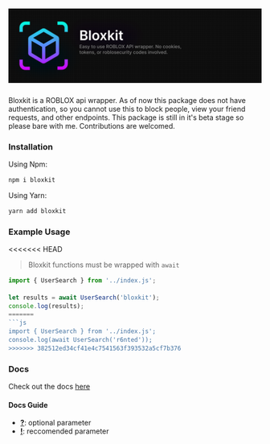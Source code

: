 # <img src="./thumb.png" />

Bloxkit is a ROBLOX api wrapper. As of now this package does not have authentication, so you cannot use this to block people, view your friend requests, and other endpoints. This package is still in it's beta stage so please bare with me. Contributions are welcomed.

### Installation

Using Npm:

```sh
npm i bloxkit
```

Using Yarn:

```sh
yarn add bloxkit
```

### Example Usage

<<<<<<< HEAD
> Bloxkit functions must be wrapped with `await`

```js
import { UserSearch } from '../index.js';

let results = await UserSearch('bloxkit');
console.log(results);
=======
```js
import { UserSearch } from '../index.js';
console.log(await UserSearch('r6nted'));
>>>>>>> 382512ed34cf41e4c7541563f393532a5cf7b376
```

### Docs

Check out the docs [here](./docs/)

#### Docs Guide

- <u><b>?</b></u>: optional parameter
- <u><b>!</b></u>: reccomended parameter
